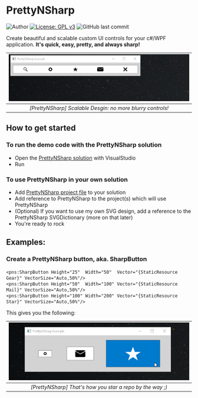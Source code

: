 # PrettyNSharp

![Author](https://img.shields.io/badge/author-MarkoPaul0-red.svg?style=flat-square)
[![License: GPL v3](https://img.shields.io/badge/License-GPL%20v3-blue.svg?style=flat-square)](https://www.gnu.org/licenses/old-licenses/gpl-3.0.en.html)
![GitHub last commit](https://img.shields.io/github/last-commit/MarkoPaul0/PrettyNSharp.svg?style=flat-square&maxAge=300)

Create beautiful and scalable custom UI controls for your c#/WPF application. **It's quick, easy, pretty, and always sharp!**

| ![](doc/pns_scalability.gif) |
|:--:| 
| *[PrettyNSharp] Scalable Desgin: no more blurry controls!* |

## How to get started
### To run the demo code with the PrettyNSharp solution
* Open the [PrettyNSharp solution](PrettyNSharp.sln) with VisualStudio
* Run 

### To use PrettyNSharp in your own solution
* Add [PrettyNSharp project file](prettynsharp/PrettyNSharp.csproj) to your solution
* Add reference to PrettyNSharp to the project(s) which will use PrettyNSharp
* (Optional) If you want to use my own SVG design, add a reference to the PrettyNSharp SVGDictionary (more on that later)
* You're ready to rock

## Examples:
### Create a PrettyNSharp button, aka. SharpButton

```xaml
<pns:SharpButton Height="25"  Width="50"  Vector="{StaticResource Gear}" VectorSize="Auto,50%"/>
<pns:SharpButton Height="50"  Width="100" Vector="{StaticResource Mail}" VectorSize="Auto,50%"/>
<pns:SharpButton Height="100" Width="200" Vector="{StaticResource Star}" VectorSize="Auto,50%"/>
```
This gives you the following:

| ![](doc/how_to_star.png) |
|:--:| 
| *[PrettyNSharp] That's how you star a repo by the way ;)* |





